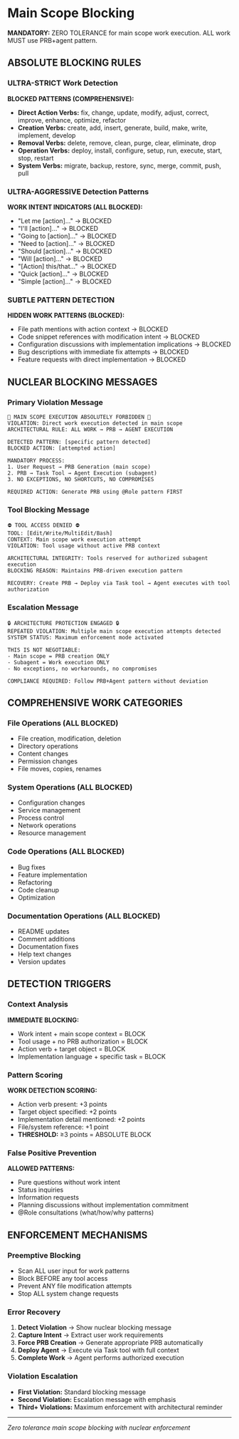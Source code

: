 # Main Scope Blocking

**MANDATORY:** ZERO TOLERANCE for main scope work execution. ALL work MUST use PRB+agent pattern.

## ABSOLUTE BLOCKING RULES

### ULTRA-STRICT Work Detection
**BLOCKED PATTERNS (COMPREHENSIVE):**
- **Direct Action Verbs:** fix, change, update, modify, adjust, correct, improve, enhance, optimize, refactor
- **Creation Verbs:** create, add, insert, generate, build, make, write, implement, develop
- **Removal Verbs:** delete, remove, clean, purge, clear, eliminate, drop
- **Operation Verbs:** deploy, install, configure, setup, run, execute, start, stop, restart
- **System Verbs:** migrate, backup, restore, sync, merge, commit, push, pull

### ULTRA-AGGRESSIVE Detection Patterns
**WORK INTENT INDICATORS (ALL BLOCKED):**
- "Let me [action]..." → BLOCKED
- "I'll [action]..." → BLOCKED
- "Going to [action]..." → BLOCKED
- "Need to [action]..." → BLOCKED
- "Should [action]..." → BLOCKED
- "Will [action]..." → BLOCKED
- "[Action] this/that..." → BLOCKED
- "Quick [action]..." → BLOCKED
- "Simple [action]..." → BLOCKED

### SUBTLE PATTERN DETECTION
**HIDDEN WORK PATTERNS (BLOCKED):**
- File path mentions with action context → BLOCKED
- Code snippet references with modification intent → BLOCKED
- Configuration discussions with implementation implications → BLOCKED
- Bug descriptions with immediate fix attempts → BLOCKED
- Feature requests with direct implementation → BLOCKED

## NUCLEAR BLOCKING MESSAGES

### Primary Violation Message
```
🚫 MAIN SCOPE EXECUTION ABSOLUTELY FORBIDDEN 🚫
VIOLATION: Direct work execution detected in main scope
ARCHITECTURAL RULE: ALL WORK → PRB → AGENT EXECUTION

DETECTED PATTERN: [specific pattern detected]
BLOCKED ACTION: [attempted action]

MANDATORY PROCESS:
1. User Request → PRB Generation (main scope)
2. PRB → Task Tool → Agent Execution (subagent)
3. NO EXCEPTIONS, NO SHORTCUTS, NO COMPROMISES

REQUIRED ACTION: Generate PRB using @Role pattern FIRST
```

### Tool Blocking Message
```
⛔ TOOL ACCESS DENIED ⛔
TOOL: [Edit/Write/MultiEdit/Bash]
CONTEXT: Main scope work execution attempt
VIOLATION: Tool usage without active PRB context

ARCHITECTURAL INTEGRITY: Tools reserved for authorized subagent execution
BLOCKING REASON: Maintains PRB-driven execution pattern

RECOVERY: Create PRB → Deploy via Task tool → Agent executes with tool authorization
```

### Escalation Message
```
🔒 ARCHITECTURE PROTECTION ENGAGED 🔒
REPEATED VIOLATION: Multiple main scope execution attempts detected
SYSTEM STATUS: Maximum enforcement mode activated

THIS IS NOT NEGOTIABLE:
- Main scope = PRB creation ONLY
- Subagent = Work execution ONLY
- No exceptions, no workarounds, no compromises

COMPLIANCE REQUIRED: Follow PRB+Agent pattern without deviation
```

## COMPREHENSIVE WORK CATEGORIES

### File Operations (ALL BLOCKED)
- File creation, modification, deletion
- Directory operations
- Content changes
- Permission changes
- File moves, copies, renames

### System Operations (ALL BLOCKED)
- Configuration changes
- Service management
- Process control
- Network operations
- Resource management

### Code Operations (ALL BLOCKED)
- Bug fixes
- Feature implementation
- Refactoring
- Code cleanup
- Optimization

### Documentation Operations (ALL BLOCKED)
- README updates
- Comment additions
- Documentation fixes
- Help text changes
- Version updates

## DETECTION TRIGGERS

### Context Analysis
**IMMEDIATE BLOCKING:**
- Work intent + main scope context = BLOCK
- Tool usage + no PRB authorization = BLOCK
- Action verb + target object = BLOCK
- Implementation language + specific task = BLOCK

### Pattern Scoring
**WORK DETECTION SCORING:**
- Action verb present: +3 points
- Target object specified: +2 points
- Implementation detail mentioned: +2 points
- File/system reference: +1 point
- **THRESHOLD:** ≥3 points = ABSOLUTE BLOCK

### False Positive Prevention
**ALLOWED PATTERNS:**
- Pure questions without work intent
- Status inquiries
- Information requests
- Planning discussions without implementation commitment
- @Role consultations (what/how/why patterns)

## ENFORCEMENT MECHANISMS

### Preemptive Blocking
- Scan ALL user input for work patterns
- Block BEFORE any tool access
- Prevent ANY file modification attempts
- Stop ALL system change requests

### Error Recovery
1. **Detect Violation** → Show nuclear blocking message
2. **Capture Intent** → Extract user work requirements
3. **Force PRB Creation** → Generate appropriate PRB automatically
4. **Deploy Agent** → Execute via Task tool with full context
5. **Complete Work** → Agent performs authorized execution

### Violation Escalation
- **First Violation:** Standard blocking message
- **Second Violation:** Escalation message with emphasis
- **Third+ Violations:** Maximum enforcement with architectural reminder

---
*Zero tolerance main scope blocking with nuclear enforcement*
